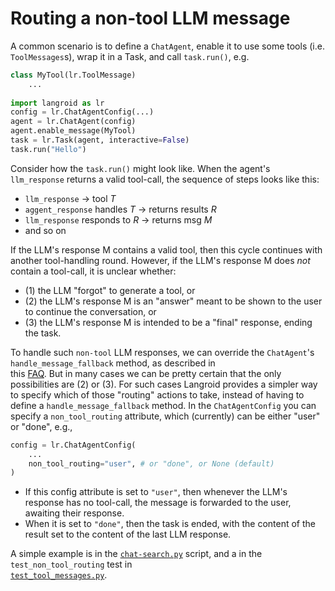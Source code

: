 # Routing a non-tool LLM message

A common scenario is to define a `ChatAgent`, enable it to use some tools
(i.e. `ToolMessages`s), wrap it in a Task, and call `task.run()`, e.g. 

```python
class MyTool(lr.ToolMessage)
    ...
    
import langroid as lr
config = lr.ChatAgentConfig(...)
agent = lr.ChatAgent(config)
agent.enable_message(MyTool)
task = lr.Task(agent, interactive=False)
task.run("Hello")
```

Consider how the `task.run()` might look like. 
When the agent's `llm_response` returns a valid tool-call,
the sequence of steps looks like this:

- `llm_response` -> tool $T$
- `aggent_response` handles $T$ -> returns results $R$
- `llm_response` responds to $R$ -> returns msg $M$
- and so on

If the LLM's response M contains a valid tool, then this cycle continues
with another tool-handling round. However, if the LLM's response M does _not_ contain
a tool-call, it is unclear whether:

- (1) the LLM "forgot" to generate a tool, or
- (2) the LLM's response M is an "answer" meant to be shown to the user 
    to continue the conversation, or
- (3) the LLM's response M is intended to be a "final" response, ending the task. 

To handle such `non-tool` LLM responses, we can override the `ChatAgent`'s
`handle_message_fallback` method, as described in  
this [FAQ](https://langroid.github.io/langroid/FAQ/#how-can-i-handle-an-llm-forgetting-to-generate-a-toolmessage).
But in many cases we can be pretty certain that the only possibilities are (2) or (3).
For such cases Langroid provides a simpler way to specify which of those "routing"
actions to take, instead of having to define a `handle_message_fallback` method. 
In the `ChatAgentConfig` you can specify a `non_tool_routing` attribute, which
(currently) can be either "user" or "done", e.g.,

```python
config = lr.ChatAgentConfig(
    ...
    non_tool_routing="user", # or "done", or None (default)
)
```

- If this config attribute is set to `"user"`, then whenever the LLM's response has no 
tool-call, the message is forwarded to the user, awaiting their response.
- When it is set to `"done"`, then the task is ended, with the content of the result
set to the content of the last LLM response. 

A simple example is in the [`chat-search.py`](https://github.com/langroid/langroid/blob/main/examples/basic/chat-search.py) 
script, and a in the `test_non_tool_routing` test in   
[`test_tool_messages.py`](https://github.com/langroid/langroid/blob/main/tests/main/test_tool_messages.py).

